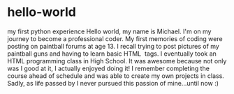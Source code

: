 # hello-world
my first python experience
Hello world, my name is Michael. I'm on my journey to become a professional coder. My first memories of coding were posting on paintball forums at age 13. I recall trying to post pictures of my paintball guns and having to learn basic HTML <img> tags. I eventually took an HTML programming class in High School. It was awesome because not only was I good at it, I actually enjoyed doing it! I remember completing the course ahead of schedule and was able to create my own projects in class.  Sadly, as life passed by I never pursued this passion of mine...until now :)
